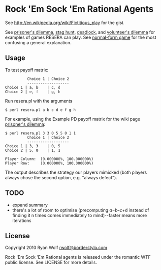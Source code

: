 Rock 'Em Sock 'Em Rational Agents
====

See <http://en.wikipedia.org/wiki/Fictitious_play> for the gist.

See [prisoner's dilemma](http://en.wikipedia.org/wiki/Prisoner%27s_dilemma), [stag hunt](http://en.wikipedia.org/wiki/Stag_hunt), [deadlock](http://en.wikipedia.org/wiki/Deadlock_%28game_theory%29), and [volunteer's dilemma](http://en.wikipedia.org/wiki/Volunteer%27s_dilemma) for examples of games RESERA can play. See [normal-form game](http://en.wikipedia.org/wiki/Normal-form_game) for the most confusing a general explanation.

Usage
-----

To test payoff matrix:

              Choice 1 | Choice 2
              -------------------
    Choice 1 | a, b    | c, d
    Choice 2 | e, f    | g, h

Run resera.pl with the arguments

    $ perl resera.pl a b c d e f g h

For example, using the Example PD payoff matrix for the wiki page [prisoner's dilemma](http://en.wikipedia.org/wiki/Prisoner%27s_dilemma):

    $ perl resera.pl 3 3 0 5 5 0 1 1
              Choice 1 | Choice 2
              -------------------
    Choice 1 | 3, 3    | 0, 5
    Choice 2 | 5, 0    | 1, 1

    Player Column:  (0.000000%, 100.000000%)
    Player Row:     (0.000000%, 100.000000%)

The output describes the strategy our players mimicked (both players always chose the second option, e.g. "always defect").

TODO
-----

* expand summary
* there's a lot of room to optimise (precomputing $a-$b-$c+$d instead of finding it n times comes immediately to mind)--faster means more iterations

License
-----

Copyright 2010 Ryan Wolf <rwolf@borderstylo.com>

Rock 'Em Sock 'Em Rational agents is released under the romantic WTF public license. See LICENSE for more details.
